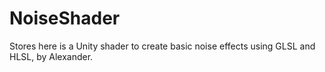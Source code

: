 # NoiseShader
Stores here is a Unity shader to create basic noise effects using GLSL and HLSL, by Alexander.
